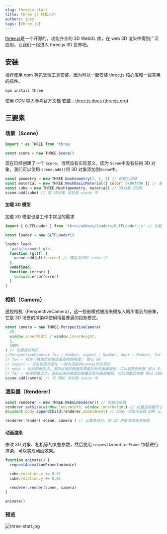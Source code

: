 ```yaml
---
slug: threejs-start
title: three.js 轻松入门
authors: joey
tags: [three.js]
---
```


[three.js](https://threejs.org/)是一个开源的，功能齐全的 3D WebGL 库，在 web 3D 渲染中得到广泛应用，让我们一起进入 three.js 3D 世界吧。

<!--truncate-->

## 安装

推荐使用 npm 等包管理工具安装，因为可以一起安装 three.js 核心库和一些实用的插件。

```sh
npm install three
```

使用 CDN 导入参考官方文档 [安装 – three.js docs (threejs.org)](https://threejs.org/docs/index.html#manual/zh/introduction/Installation)

## 三要素

### 场景（Scene）

```js
import * as THREE from 'three'

const scene = new THREE.Scene()
```

现在已经创建了一个 `Scene`，当然没有实际意义，因为 `Scene`中没有任何 3D 对象，我们可以使用 `scene.add()`将 3D 对象添加到`Scene`中。

```js
const geometry = new THREE.BoxGeometry(1, 1, 1) // 创建几何体
const material = new THREE.MeshBasicMaterial({ color: 0x00ff00 }) // 基础网格材质 颜色绿色
const cube = new THREE.Mesh(geometry, material) // 3D对象（网格）
scene.add(cube) // 将 3D对象 添加到 scene 中
```

#### 加载 3D 模型

加载 3D 模型也是工作中常见的需求

```js
import { GLTFLoader } from 'three/addons/loaders/GLTFLoader.js' // 加载器

const loader = new GLTFLoader()

loader.load(
  'path/to/model.glb',
  function (gltf) {
    scene.add(gltf.scene) // 模型添加到 scene 中
  },
  undefined,
  function (error) {
    console.error(error)
  }
)
```

### 相机（Camera）

透视相机（PerspectiveCamera），这一投影模式被用来模拟人眼所看到的景象，它是 3D 场景的渲染中使用得最普遍的投影模式。

```js
const camera = new THREE.PerspectiveCamera(
  45,
  window.innerWidth / window.innerHeight,
  1,
  1000
) // 创建透视相机
//PerspectiveCamera( fov : Number, aspect : Number, near : Number, far : Number )
// fov — 视角（摄像机视锥体垂直视野角度） 默认 50
// aspect — 渲染视图长宽比 一般为渲染的canvas的长宽比
// near — 视线的最近点，渲染出来的画面如果最近处的画面被裁，可以调整此参数 默认 0.1
// far — 视线的最远点，渲染出来的画面如果最远处的画面被裁，可以调整此参数 默认 2000
scene.add(camera) // 将 相机 添加到 scene 中
```

### 渲染器（Renderer）

```js
const renderer = new THREE.WebGLRenderer() // 创建渲染器
renderer.setSize(window.innerWidth, window.innerHeight) // 设置渲染器尺寸
document.body.appendChild(renderer.domElement) // body 添加渲染器 DOM 元素

renderer.render( scene, camera ) // 三要素结合，将 3D 对象渲染到浏览器
```

#### 动画渲染

修改 3D 对象、相机等的某些参数，然后使用 `requestAnimationFrame` 每帧进行渲染，可以实现动画效果。

```js
function animate() {
  requestAnimationFrame(animate)

  cube.rotation.x += 0.01
  cube.rotation.y += 0.01

  renderer.render(scene, camera)
}

animate()
```

### 预览

![three-start.jpg](https://p6-juejin.byteimg.com/tos-cn-i-k3u1fbpfcp/6c8ffb0b8dbb447589b99b2dffb1c41b~tplv-k3u1fbpfcp-watermark.image?)

